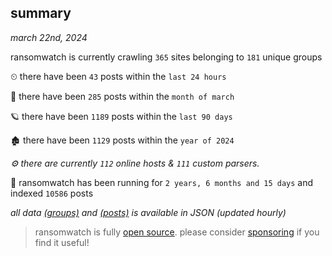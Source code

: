 
## summary
_march 22nd, 2024_

ransomwatch is currently crawling `365` sites belonging to `181` unique groups

⏲ there have been `43` posts within the `last 24 hours`

🦈 there have been `285` posts within the `month of march`

🪐 there have been `1189` posts within the `last 90 days`

🏚 there have been `1129` posts within the `year of 2024`

_⚙️ there are currently `112` online hosts & `111` custom parsers._

🦕 ransomwatch has been running for `2 years, 6 months and 15 days` and indexed `10586` posts

_all data  [(groups)](http://ransomwhat.telemetry.ltd/groups) and [(posts)](http://ransomwhat.telemetry.ltd/posts) is available in JSON (updated hourly)_

> ransomwatch is fully [open source](https://github.com/joshhighet/ransomwatch#ransomwatch--). please consider [sponsoring](https://github.com/sponsors/joshhighet) if you find it useful!
